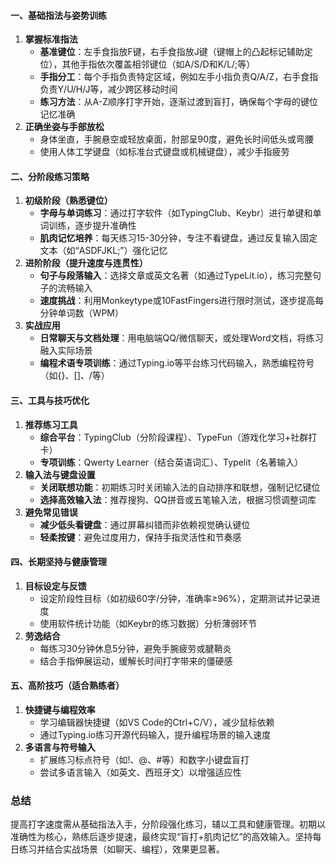 #### **一、基础指法与姿势训练**

1. **掌握标准指法**
    - **基准键位**：左手食指放F键，右手食指放J键（键帽上的凸起标记辅助定位），其他手指依次覆盖相邻键位（如A/S/D和K/L/;等） 
    - **手指分工**：每个手指负责特定区域，例如左手小指负责Q/A/Z，右手食指负责Y/U/H/J等，减少跨区移动时间 
    - **练习方法**：从A-Z顺序打字开始，逐渐过渡到盲打，确保每个字母的键位记忆准确 
2. **正确坐姿与手部放松**
    - 身体坐直，手腕悬空或轻放桌面，肘部呈90度，避免长时间低头或弯腰 
    - 使用人体工学键盘（如标准台式键盘或机械键盘），减少手指疲劳 
#### **二、分阶段练习策略**
1. **初级阶段（熟悉键位）**
    - **字母与单词练习**：通过打字软件（如TypingClub、Keybr）进行单键和单词训练，逐步提升准确性 
    - **肌肉记忆培养**：每天练习15-30分钟，专注不看键盘，通过反复输入固定文本（如“ASDFJKL;”）强化记忆 
2. **进阶阶段（提升速度与连贯性）**
    - **句子与段落输入**：选择文章或英文名著（如通过TypeLit.io），练习完整句子的流畅输入 
    - **速度挑战**：利用Monkeytype或10FastFingers进行限时测试，逐步提高每分钟单词数（WPM） 
3. **实战应用**
    - **日常聊天与文档处理**：用电脑端QQ/微信聊天，或处理Word文档，将练习融入实际场景 
    - **编程术语专项训练**：通过Typing.io等平台练习代码输入，熟悉编程符号（如{}、[]、/等） 
#### **三、工具与技巧优化**
1. **推荐练习工具**
    - **综合平台**：TypingClub（分阶段课程）、TypeFun（游戏化学习+社群打卡） 
    - **专项训练**：Qwerty Learner（结合英语词汇）、Typelit（名著输入） 
2. **输入法与键盘设置**
    - **关闭联想功能**：初期练习时关闭输入法的自动排序和联想，强制记忆键位 
    - **选择高效输入法**：推荐搜狗、QQ拼音或五笔输入法，根据习惯调整词库
3. **避免常见错误**
    - **减少低头看键盘**：通过屏幕纠错而非依赖视觉确认键位 
    - **轻柔按键**：避免过度用力，保持手指灵活性和节奏感 
#### **四、长期坚持与健康管理**
1. **目标设定与反馈**
    - 设定阶段性目标（如初级60字/分钟，准确率≥96%），定期测试并记录进度 
    - 使用软件统计功能（如Keybr的练习数据）分析薄弱环节 
2. **劳逸结合**
    - 每练习30分钟休息5分钟，避免手腕疲劳或腱鞘炎 
    - 结合手指伸展运动，缓解长时间打字带来的僵硬感 
#### **五、高阶技巧（适合熟练者）**
1. **快捷键与编程效率**
    - 学习编辑器快捷键（如VS Code的Ctrl+C/V），减少鼠标依赖 
    - 通过Typing.io练习开源代码输入，提升编程场景的输入速度 
2. **多语言与符号输入**
    - 扩展练习标点符号（如!、@、#等）和数字小键盘盲打 
    - 尝试多语言输入（如英文、西班牙文）以增强适应性 
### **总结**
提高打字速度需从基础指法入手，分阶段强化练习，辅以工具和健康管理。初期以准确性为核心，熟练后逐步提速，最终实现“盲打+肌肉记忆”的高效输入。坚持每日练习并结合实战场景（如聊天、编程），效果更显著。